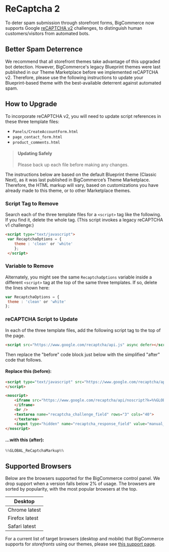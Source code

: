 # ReCaptcha 2

 

To deter spam submission through storefront forms, BigCommerce now supports Google [reCAPTCHA v2](https://support.google.com/recaptcha/?hl=en#6080933) challenges, to distinguish human customers/visitors from automated bots.

## Better Spam Deterrence

We recommend that all storefront themes take advantage of this upgraded bot detection. However, BigCommerce's legacy Blueprint themes were last published in our Theme Marketplace before we implemented reCAPTCHA v2. Therefore, please use the following instructions to update your Blueprint-based theme with the best-available deterrent against automated spam.

## How to Upgrade

To incorporate reCAPTCHA v2, you will need to update script references in these three template files: 

* `Panels/CreateAccountForm.html`
* `page_contact_form.html`
* `product_comments.html`

    
<!-- theme: danger -->
> #### Updating Safely 
> Please back up each file before making any changes. 

The instructions below are based on the default Blueprint theme (Classic Next), as it was last published in BigCommerce’s Theme Marketplace. Therefore, the HTML markup will vary, based on customizations you have already made to this theme, or to other Marketplace themes.



### Script Tag to Remove
Search each of the three template files for a ``<script>`` tag like the following. If you find it, delete the whole tag. (This script invokes a legacy reCAPTCHA v1 challenge:)

```html title="Script Tag to Remove" lineNumbers
<script type="text/javascript"> 
 var RecaptchaOptions = { 
    theme : 'clean' or 'white' 
    }; 
 </script>
```
### Variable to Remove

Alternately, you might see the same `RecaptchaOptions` variable inside a different `<script>` tag at the top of the same three templates. If so, delete the lines shown here:


```js title="Variable to Remove" lineNumbers
var RecaptchaOptions = { 
 theme : 'clean' or 'white'
};

```

### reCAPTCHA Script to Update

In each of the three template files, add the following script tag to the top of the page.


```html title="Script Tag to Update" lineNumbers
<script src="https://www.google.com/recaptcha/api.js" async defer></script>
```

Then replace the "before" code block just below with the simplified "after" code that follows.

#### Replace this (before):


```html title="Script Tag to Remove" lineNumbers
<script type="text/javascript" src="https://www.google.com/recaptcha/api/challenge?k=%%GLOBAL_ReCaptchaAPIKeyPublic%%">
</script>

<noscript>
    <iframe src="https://www.google.com/recaptcha/api/noscript?k=%%GLOBAL_ReCaptchaAPIKeyPublic%%" height="300" width="500" frameborder="0">
    </iframe>
    <br />
    <textarea name="recaptcha_challenge_field" rows="3" cols="40">
    </textarea>
    <input type="hidden" name="recaptcha_response_field" value="manual_challenge">
</noscript>
```

#### ...with this (after):

```java title="" lineNumbers
%%GLOBAL_ReCaptchaMarkup%%
```

## Supported Browsers 

Below are the browsers supported for the BigCommerce control panel. We drop support when a version falls below 2% of usage. The browsers are sorted by popularity, with the most popular browsers at the top.

| Desktop |
|-|
| Chrome latest |
| Firefox latest |
| Safari latest |

For a current list of target browsers (desktop and mobile) that BigCommerce supports for _storefronts_ using our themes, please see <NOBR><a href="https://forum.bigcommerce.com/s/article/Themes-Supported-Browsers" target="_blank">this support page</a>.</nobr>
